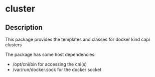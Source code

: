 # cluster

## Description

This package provides the templates and classes for docker kind capi clusters

The package has some host dependencies:
- /opt/cni/bin for accessing the cni(s)
- /var/run/docker.sock for the docker socket